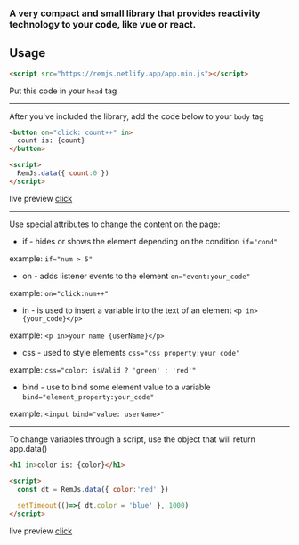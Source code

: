 ### **A very compact and small library that provides reactivity technology to your code, like vue or react.**
## Usage
```html
<script src="https://remjs.netlify.app/app.min.js"></script>
```
Put this code in your `head` tag
***
After you've included the library, add the code below to your `body` tag
```html
<button on="click: count++" in>
  count is: {count}
</button>

<script>
  RemJs.data({ count:0 })
</script>
```
live preview [click](https://remjs.netlify.app/tests/1)
***
Use special attributes to change the content on the page:
- if - hides or shows the element depending on the condition `if="cond"` 

example: `if="num > 5"`
- on - adds listener events to the element `on="event:your_code"`

example: `on="click:num++"`
- in - is used to insert a variable into the text of an element `<p in>{your_code}</p>`

example: `<p in>your name {userName}</p>`
- css - used to style elements `css="css_property:your_code"`

example: `css="color: isValid ? 'green' : 'red'"`
- bind - use to bind some element value to a variable `bind="element_property:your_code"`

example: `<input bind="value: userName>"`
****
To change variables through a script, use the object that will return app.data()
```html
<h1 in>color is: {color}</h1>

<script> 
  const dt = RemJs.data({ color:'red' })
  
  setTimeout(()=>{ dt.color = 'blue' }, 1000)
</script>
```
live preview [click](https://remjs.netlify.app/tests/2)
